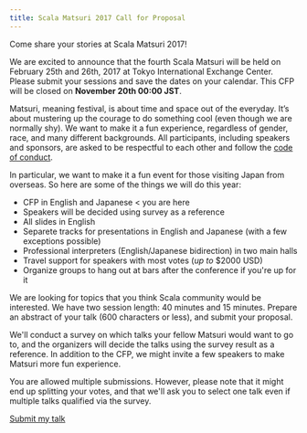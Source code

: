 ```yaml
---
title: Scala Matsuri 2017 Call for Proposal
---
```


Come share your stories at Scala Matsuri 2017!

We are excited to announce that the fourth Scala Matsuri will be held on February 25th and 26th, 2017 at Tokyo International Exchange Center. Please submit your sessions and save the dates on your calendar. This CFP will be closed on **November 20th 00:00 JST**.

Matsuri, meaning festival, is about time and space out of the everyday. It’s about mustering up the courage to do something cool (even though we are normally shy).
We want to make it a fun experience, regardless of gender, race, and many different backgrounds.
All participants, including speakers and sponsors, are asked to be respectful to each other and follow the [code of conduct](/en/code-of-conduct/).

In particular, we want to make it a fun event for those visiting Japan from overseas.
So here are some of the things we will do this year:

- CFP in English and Japanese < you are here
- Speakers will be decided using survey as a reference
- All slides in English
- Separete tracks for presentations in English and Japanese (with a few exceptions possible)
- Professional interpreters (English/Japanese bidirection) in two main halls
- Travel support for speakers with most votes (*up to* $2000 USD)
- Organize groups to hang out at bars after the conference if you're up for it

We are looking for topics that you think Scala community would be interested. We have two session length: 40 minutes and 15 minutes. Prepare an abstract of your talk (600 characters or less), and submit your proposal.

We'll conduct a survey on which talks your fellow Matsuri would want to go to,
and the organizers will decide the talks using the survey result as a reference.
In addition to the CFP, we might invite a few speakers to make Matsuri more fun experience.

You are allowed multiple submissions. However, please note that it might end up splitting your votes,
and that we'll ask you to select one talk even if multiple talks qualified via the survey.

<a href="https://docs.google.com/forms/d/e/1FAIpQLSeDofwfw36CjL2O0CP_BtxbvUhSlDsd2dzGXYhRcAWTtZas4g/viewform" class="btn btn-primary">Submit my talk</a>
